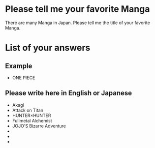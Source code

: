 # Please tell me your favorite Manga
There are many Manga in Japan.
Please tell me the title of your favorite Manga.

# List of your answers 
## Example
- ONE PIECE

## Please write here in English or Japanese
- Akagi
- Attack on Titan
- HUNTER×HUNTER
- Fullmetal Alchemist
- JOJO'S Bizarre Adventure
- 
- 
- 